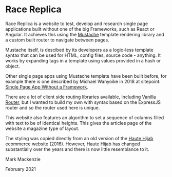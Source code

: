# Race Replica


Race Replica is a website to test, develop and research single page applications built without one of the big Frameworks, such as React or Angular. It achieves this using the [Mustache](https://github.com/janl/mustache.js/) template rendering library and a custom built router to navigate between pages.

Mustache itself, is descibed by its developers as a logic-less template syntax that can be used for HTML, config files, source code - anything. It works by expanding tags in a template using values provided in a hash or object.

Other single page apps using Mustache template have been built before, for example there is one described by Michael Wanyoike in 2018 at sitepoint:
                [Single Page App Without a Framework](https://www.sitepoint.com/single-page-app-without-framework/).

There are a lot of client side routing libraries available, including [Vanilla Router](https://www.npmjs.com/package/vanilla-router), but I wanted to build my own with syntax based on the ExpressJS router and so the router used here is unique.
                
This website also features an algorithm to set a sequence of columns filled with text to be of identical heights. This gives the articles page of the website a magazine type of layout.

The styling was copied directly from an old version of the [Haute Hijab](https://www.hautehijab.com/) ecommerce website (2016). However, Haute Hijab has changed substantially over the years and there is now little resemblance to it.



Mark Mackenzie

February 2021



